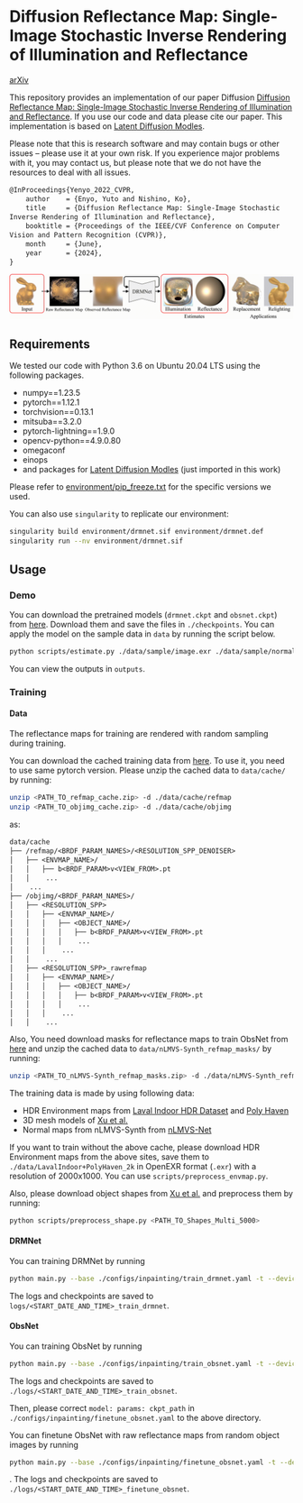 # Diffusion Reflectance Map: Single-Image Stochastic Inverse Rendering of Illumination and Reflectance
[arXiv](https://arxiv.org/abs/2312.04529)

This repository provides an implementation of our paper Diffusion [Diffusion Reflectance Map: Single-Image Stochastic Inverse Rendering of Illumination and Reflectance](https://arxiv.org/abs/2312.04529). If you use our code and data please cite our paper.
This implementation is based on [Latent Diffusion Modles](https://github.com/CompVis/latent-diffusion/).

Please note that this is research software and may contain bugs or other issues – please use it at your own risk. If you experience major problems with it, you may contact us, but please note that we do not have the resources to deal with all issues.

```
@InProceedings{Yenyo_2022_CVPR,
    author    = {Enyo, Yuto and Nishino, Ko},
    title     = {Diffusion Reflectance Map: Single-Image Stochastic Inverse Rendering of Illumination and Reflectance},
    booktitle = {Proceedings of the IEEE/CVF Conference on Computer Vision and Pattern Recognition (CVPR)},
    month     = {June},
    year      = {2024},
}
```

![drmnet_overall](assets/drmnet_overall.gif)

## Requirements

We tested our code with Python 3.6 on Ubuntu 20.04 LTS using the following packages.

- numpy==1.23.5
- pytorch==1.12.1
- torchvision==0.13.1
- mitsuba==3.2.0
- pytorch-lightning==1.9.0
- opencv-python==4.9.0.80
- omegaconf
- einops
- and packages for [Latent Diffusion Modles](https://github.com/CompVis/latent-diffusion?tab=readme-ov-file#requirements) (just imported in this work)

Please refer to [environment/pip_freeze.txt](environment/pip_freeze.txt) for the specific versions we used.

You can also use `singularity` to replicate our environment:
```bash
singularity build environment/drmnet.sif environment/drmnet.def
singularity run --nv environment/drmnet.sif
```

## Usage

### Demo

You can download the pretrained models (`drmnet.ckpt` and `obsnet.ckpt`) from [here](https://drive.google.com/drive/folders/1zWkmzOIIwueeUL0ryzK6FU8TtW6g4T6W). Download them and save the files in `./checkpoints`.
You can apply the model on the sample data in `data` by running the script below.

```bash
python scripts/estimate.py ./data/sample/image.exr ./data/sample/normal.npy ./data/sample/mask.png
```

You can view the outputs in `outputs`.

### Training

#### Data

The reflectance maps for training are rendered with random sampling during training.

You can download the cached training data from [here](https://drive.google.com/drive/folders/1zWkmzOIIwueeUL0ryzK6FU8TtW6g4T6W).
To use it, you need to use same pytorch version.
Please unzip the cached data to `data/cache/` by running:
```bash
unzip <PATH_TO_refmap_cache.zip> -d ./data/cache/refmap
unzip <PATH_TO_objimg_cache.zip> -d ./data/cache/objimg
```
as:
```
data/cache
├── /refmap/<BRDF_PARAM_NAMES>/<RESOLUTION_SPP_DENOISER>
│   ├── <ENVMAP_NAME>/
│   │   ├── b<BRDF_PARAM>v<VIEW_FROM>.pt
│   │    ...
│    ...
├── /objimg/<BRDF_PARAM_NAMES>/
│   ├── <RESOLUTION_SPP>
│   │   ├── <ENVMAP_NAME>/
│   │   │   ├── <OBJECT_NAME>/
│   │   │   │   ├── b<BRDF_PARAM>v<VIEW_FROM>.pt
│   │   │   │    ...
│   │   │    ...
│   │    ...
│   ├── <RESOLUTION_SPP>_rawrefmap
│   │   ├── <ENVMAP_NAME>/
│   │   │   ├── <OBJECT_NAME>/
│   │   │   │   ├── b<BRDF_PARAM>v<VIEW_FROM>.pt
│   │   │   │    ...
│   │   │    ...
│   │    ...
```

Also, You need download masks for reflectance maps to train ObsNet from [here](https://drive.google.com/drive/folders/1zWkmzOIIwueeUL0ryzK6FU8TtW6g4T6W) and unzip the cached data to `data/nLMVS-Synth_refmap_masks/` by running:
```bash
unzip <PATH_TO_nLMVS-Synth_refmap_masks.zip> -d ./data/nLMVS-Synth_refmap_masks
```


The training data is made by using following data:
- HDR Environment maps from [Laval Indoor HDR Dataset](http://vision.gel.ulaval.ca/~jflalonde/publications/projects/deepIndoorLight/index.html) and [Poly Haven](https://polyhaven.com/)
- 3D mesh models of [Xu et al.](https://cseweb.ucsd.edu/~viscomp/projects/SIG18Relighting/)
- Normal maps from nLMVS-Synth from [nLMVS-Net](https://github.com/kyotovision-public/nLMVS-Net) 

If you want to train without the above cache, please download HDR Environment maps from the above sites, save them to `./data/LavalIndoor+PolyHaven_2k` in OpenEXR format (`.exr`) with a resolution of 2000x1000. You can use `scripts/preprocess_envmap.py`.

Also, please download object shapes from [Xu et al.](https://cseweb.ucsd.edu/~viscomp/projects/SIG18Relighting/) and preprocess them by running:
```bash
python scripts/preprocess_shape.py <PATH_TO_Shapes_Multi_5000>
```


#### DRMNet

You can training DRMNet by running
```bash
python main.py --base ./configs/inpainting/train_drmnet.yaml -t --device 0
```
The logs and checkpoints are saved to `logs/<START_DATE_AND_TIME>_train_drmnet`.

#### ObsNet

You can training ObsNet by running
```bash
python main.py --base ./configs/inpainting/train_obsnet.yaml -t --device 0
```
The logs and checkpoints are saved to `./logs/<START_DATE_AND_TIME>_train_obsnet`.

Then, please correct `model: params: ckpt_path` in `./configs/inpainting/finetune_obsnet.yaml` to the above directory.

You can finetune ObsNet with raw reflectance maps from random object images by running
```bash
python main.py --base ./configs/inpainting/finetune_obsnet.yaml -t --device 0
```
.
The logs and checkpoints are saved to `./logs/<START_DATE_AND_TIME>_finetune_obsnet`.
